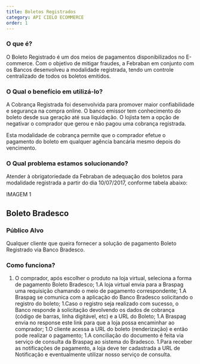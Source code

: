 ```yaml
---
title: Boletos Registrados
category: API CIELO ECOMMERCE
order: 1
---
```


### O que é?

O Boleto Registrado é um dos meios de pagamentos disponibilizados no E-commerce. Com o objetivo de mitigar fraudes, a Febraban em conjunto com os Bancos desenvolveu a modalidade registrada, tendo um controle centralizado de todos os boletos emitidos.  

### O Qual o benefício em utilizá-lo?

A Cobrança Registrada foi desenvolvida para promover maior confiabilidade e segurança na compra online. O banco emissor tem conhecimento do boleto desde sua geração até sua liquidação. O lojista tem a opção de negativar o comprador que gerou e não pagou uma cobrança registrada.

Esta modalidade de cobrança permite que o comprador efetue o pagamento do boleto em qualquer agência bancária mesmo depois do vencimento.

### O Qual problema estamos solucionando?

Atender à obrigatoriedade da Febraban de adequação dos boletos para modalidade registrada a partir do dia 10/07/2017, conforme tabela abaixo:


IMAGEM 1


## Boleto Bradesco


### Público Alvo

Qualquer cliente que queira fornecer a solução de pagamento Boleto Registrado via Banco Bradesco.


### Como funciona?

1. O comprador, após escolher o produto na loja virtual, seleciona a forma de pagamento Boleto Bradesco;
1.A loja virtual envia para a Braspag uma requisição chamando o meio de pagamento correspondente;
1.A Braspag se comunica com a aplicação do Banco Bradesco solicitando o registro do boleto;
1.Caso o registro seja realizado com sucesso, o Banco responde à solicitação devolvendo os dados de cobrança (código de barras, linha digitável, etc) e a URL do Boleto;
1.A Braspag envia no response este link para que a loja possa encaminhar ao comprador;
1.O cliente acessa a URL do boleto (renderização) e então pode realizar o pagamento; 
1.A conciliação do documento é feita via serviço de consulta da Braspag ao sistema do Bradesco. 
1.Para receber as notificações de pagamento, a loja deve ter cadastrada a URL de Notificação e eventualmente utilizar nosso serviço de consulta. 